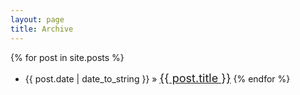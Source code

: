 ```yaml
---
layout: page
title: Archive
---
```


<!-- Search posts -->
{% for post in site.posts %}
  * {{ post.date | date_to_string }} »
  <span style="font-size:18px;"><a href="{{ post.url }}">{{ post.title }}</a></span>
{% endfor %}